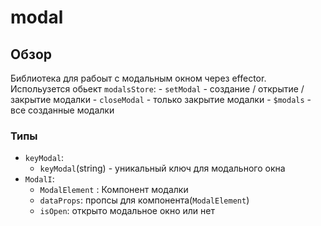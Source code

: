 # modal

## Обзор
Библиотека для рабоыт с модальным окном через effector.
Испольузется обьект `modalsStore`:
    - `setModal` - создание / открытие / закрытие модалки
    - `closeModal` - только закрытие модалки
    - `$modals` - все созданные модалки

### Типы 
- `keyModal`: 
  - `keyModal`(string) - уникальный ключ для модального окна
- `ModalI`:
  - `ModalElement` : Компонент модалки
  - `dataProps`: пропсы для компонента(`ModalElement`)
  - `isOpen`: открыто модальное окно или нет
